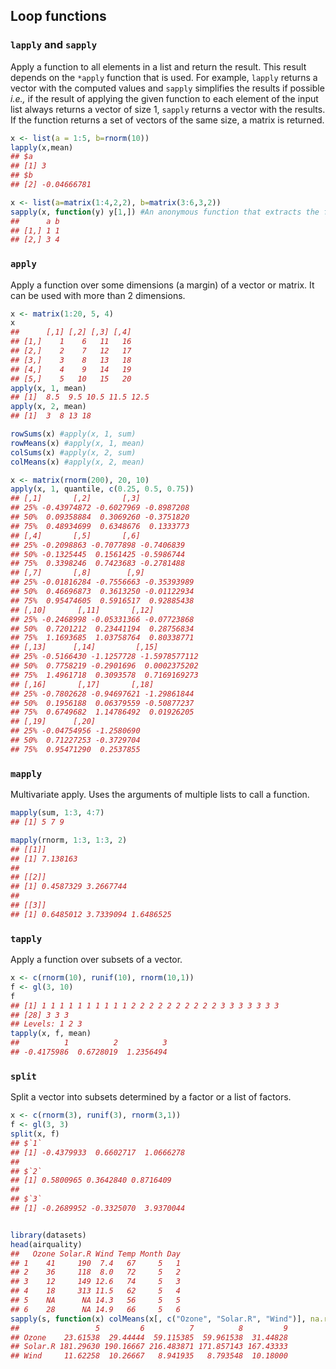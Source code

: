 ## Loop functions

### `lapply` and `sapply`
Apply a function to all elements in a list and return the result. This result depends on the `*apply` function that is used. For example, `lapply` returns a vector with the computed values and `sapply` simplifies the results if possible *i.e.,* if the result of applying the given function to each element of the input list always returns a vector of size 1, `sapply` returns a vector with the results. If the function returns a set of vectors of the same size, a matrix is returned.
```R
x <- list(a = 1:5, b=rnorm(10))
lapply(x,mean)
## $a
## [1] 3
## $b
## [2] -0.04666781

x <- list(a=matrix(1:4,2,2), b=matrix(3:6,3,2))
sapply(x, function(y) y[1,]) #An anonymous function that extracts the first row
##      a b
## [1,] 1 1
## [2,] 3 4
```

### `apply`
Apply a function over some dimensions (a margin) of a vector or matrix. It can be used with more than 2 dimensions.

```R
x <- matrix(1:20, 5, 4)
x
##      [,1] [,2] [,3] [,4]
## [1,]    1    6   11   16
## [2,]    2    7   12   17
## [3,]    3    8   13   18
## [4,]    4    9   14   19
## [5,]    5   10   15   20
apply(x, 1, mean)
## [1]  8.5  9.5 10.5 11.5 12.5
apply(x, 2, mean)
## [1]  3  8 13 18

rowSums(x) #apply(x, 1, sum)
rowMeans(x) #apply(x, 1, mean)
colSums(x) #apply(x, 2, sum)
colMeans(x) #apply(x, 2, mean)

x <- matrix(rnorm(200), 20, 10)
apply(x, 1, quantile, c(0.25, 0.5, 0.75))
## [,1]       [,2]       [,3]
## 25% -0.43974872 -0.6027969 -0.8987208
## 50%  0.09358884  0.3069260 -0.3751820
## 75%  0.48934699  0.6348676  0.1333773
## [,4]       [,5]       [,6]
## 25% -0.2098863 -0.7077898 -0.7406839
## 50% -0.1325445  0.1561425 -0.5986744
## 75%  0.3398246  0.7423683 -0.2781488
## [,7]       [,8]        [,9]
## 25% -0.01816284 -0.7556663 -0.35393989
## 50%  0.46696873  0.3613250 -0.01122934
## 75%  0.95474605  0.5916517  0.92885438
## [,10]       [,11]       [,12]
## 25% -0.2468998 -0.05331366 -0.07723868
## 50%  0.7201212  0.23441194  0.28756834
## 75%  1.1693685  1.03758764  0.80338771
## [,13]      [,14]         [,15]
## 25% -0.5166430 -1.1257728 -1.5978577112
## 50%  0.7758219 -0.2901696  0.0002375202
## 75%  1.4961718  0.3093578  0.7169169273
## [,16]       [,17]       [,18]
## 25% -0.7802628 -0.94697621 -1.29861844
## 50%  0.1956188  0.06379559 -0.50877237
## 75%  0.6749682  1.14786492  0.01926205
## [,19]      [,20]
## 25% -0.04754956 -1.2580690
## 50%  0.71227253 -0.3729704
## 75%  0.95471290  0.2537855
```

### `mapply`

Multivariate apply. Uses the arguments of multiple lists to call a function.

```R
mapply(sum, 1:3, 4:7)
## [1] 5 7 9

mapply(rnorm, 1:3, 1:3, 2)
## [[1]]
## [1] 7.138163
##
## [[2]]
## [1] 0.4587329 3.2667744
##
## [[3]]
## [1] 0.6485012 3.7339094 1.6486525
```

### `tapply`

Apply a function over subsets of a vector.

```R
x <- c(rnorm(10), runif(10), rnorm(10,1))
f <- gl(3, 10)
f
## [1] 1 1 1 1 1 1 1 1 1 1 2 2 2 2 2 2 2 2 2 2 3 3 3 3 3 3 3
## [28] 3 3 3
## Levels: 1 2 3
tapply(x, f, mean)
##          1          2          3 
## -0.4175986  0.6728019  1.2356494 
```

### `split`

Split a vector into subsets determined by a factor or a list of factors.

```R
x <- c(rnorm(3), runif(3), rnorm(3,1))
f <- gl(3, 3)
split(x, f)
## $`1`
## [1] -0.4379933  0.6602717  1.0666278
## 
## $`2`
## [1] 0.5800965 0.3642840 0.8716409
## 
## $`3`
## [1] -0.2689952 -0.3325070  3.9370044


library(datasets)
head(airquality)
##   Ozone Solar.R Wind Temp Month Day
## 1    41     190  7.4   67     5   1
## 2    36     118  8.0   72     5   2
## 3    12     149 12.6   74     5   3
## 4    18     313 11.5   62     5   4
## 5    NA      NA 14.3   56     5   5
## 6    28      NA 14.9   66     5   6
sapply(s, function(x) colMeans(x[, c("Ozone", "Solar.R", "Wind")], na.rm = TRUE))
##                 5         6          7          8         9
## Ozone    23.61538  29.44444  59.115385  59.961538  31.44828
## Solar.R 181.29630 190.16667 216.483871 171.857143 167.43333
## Wind     11.62258  10.26667   8.941935   8.793548  10.18000
```
